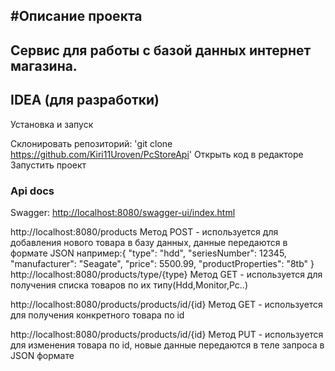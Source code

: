 #**Описание проекта** 
---
Сервис для работы с базой данных интернет магазина.
---
## IDEA (для разработки)
Установка и запуск

Склонировать репозиторий: 'git clone https://github.com/Kiri11Uroven/PcStoreApi'
Открыть код в редакторе
Запустить проект

### Api docs
Swagger: [http://localhost:8080/swagger-ui/index.html](http://localhost:8080/swagger-ui/index.html)

http://localhost:8080/products Метод POST - используется для добавления нового товара в базу данных, данные передаются в формате JSON 
например:{
  "type": "hdd",
  "seriesNumber": 12345,
  "manufacturer": "Seagate",
  "price": 5500.99,
  "productProperties": "8tb"
}
http://localhost:8080/products/type/{type} Метод GET - используется для получения списка товаров по их типу(Hdd,Monitor,Pc..)

http://localhost:8080/products/products/id/{id} Метод GET - используется для получения конкретного товара по id

http://localhost:8080/products/products/id/{id} Метод PUT - используется для изменения товара по id, новые данные передаются в теле запроса в JSON формате
